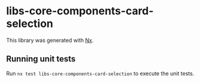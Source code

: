 # libs-core-components-card-selection

This library was generated with [Nx](https://nx.dev).

## Running unit tests

Run `nx test libs-core-components-card-selection` to execute the unit tests.
